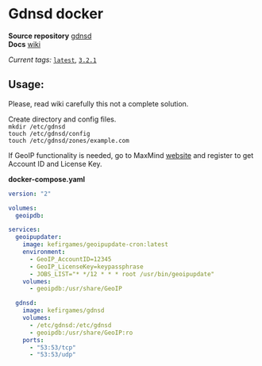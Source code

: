 # Gdnsd docker  

**Source repository** [gdnsd](https://github.com/gdnsd/gdnsd)  
**Docs** [wiki](https://github.com/gdnsd/gdnsd/wiki)  

*Current tags:* [`latest`](https://github.com/1it/docker_gdnsd/blob/master/Dockerfile), [`3.2.1`](https://github.com/1it/docker_gdnsd/blob/master/Dockerfile)

## Usage:  

Please, read wiki carefully this not a complete solution.  

Create directory and config files.  
`mkdir /etc/gdnsd`  
`touch /etc/gdnsd/config`  
`touch /etc/gdnsd/zones/example.com`  

If GeoIP functionality is needed, go to MaxMind [website](https://www.maxmind.com/en/geolite2/signup) and register to get Account ID and License Key.  

**docker-compose.yaml**  
```yaml
version: "2"

volumes:
  geoipdb:

services:
  geoipupdater:
    image: kefirgames/geoipupdate-cron:latest
    environment:
      - GeoIP_AccountID=12345
      - GeoIP_LicenseKey=keypassphrase
      - JOBS_LIST="* */12 * * * root /usr/bin/geoipupdate"
    volumes:
      - geoipdb:/usr/share/GeoIP

  gdnsd:
    image: kefirgames/gdnsd
    volumes:
      - /etc/gdnsd:/etc/gdnsd
      - geoipdb:/usr/share/GeoIP:ro
    ports:
      - "53:53/tcp"
      - "53:53/udp"
```  

